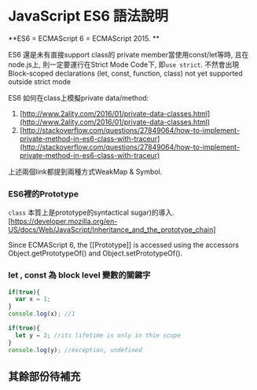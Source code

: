# JavaScript ES6 語法說明

**ES6 = ECMAScript 6 = ECMAScript 2015. **

ES6 還是未有直接support class的 private member當使用const/let等時, 且在node.js上, 則一定要運行在Strict Mode Code下, 即`use strict`. 不然會出現 Block-scoped declarations (let, const, function, class) not yet supported outside strict mode

ES6 如何在class上模擬private data/method:

1. [http://www.2ality.com/2016/01/private-data-classes.html](http://www.2ality.com/2016/01/private-data-classes.html)
2. [http://stackoverflow.com/questions/27849064/how-to-implement-private-method-in-es6-class-with-traceur](http://stackoverflow.com/questions/27849064/how-to-implement-private-method-in-es6-class-with-traceur)

上述兩個link都提到兩種方式WeakMap & Symbol.

### ES6裡的Prototype

`class` 本質上是prototype的syntactical sugar)的導入.  [https://developer.mozilla.org/en-US/docs/Web/JavaScript/Inheritance_and_the_prototype_chain]

Since ECMAScript 6, the [[Prototype]] is accessed using the accessors Object.getPrototypeOf() and Object.setPrototypeOf().

### let , const 為 block level 變數的關鍵字

~~~ javascript
if(true){
  var x = 1;
}
console.log(x); //1

if(true){
  let y = 2; //its lifetime is only in thie scope     
}
console.log(y); //exception, undefined
~~~

## 其餘部份待補充
